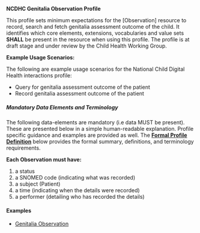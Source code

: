 **NCDHC Genitalia Observation Profile**

This profile sets minimum expectations for the [Observation] resource to record, search and fetch genitalia assessment outcome of the child. It identifies which core elements, extensions, vocabularies and value sets **SHALL** be present in the resource when using this profile. The profile is at draft stage and under review by the Child Health Working Group. 

**Example Usage Scenarios:**

The following are example usage scenarios for the National Child Digital Health interactions
profile:

-   Query for genitalia assessment outcome of the patient
-   Record genitalia assessment outcome of the patient

##### Mandatory Data Elements and Terminology


The following data-elements are mandatory (i.e data MUST be present). These are presented below in a simple human-readable explanation. Profile specific guidance and examples are provided as well.  The [**Formal Profile Definition**](#profile) below provides the  formal summary, definitions, and  terminology requirements.  

**Each Observation must have:**

1.  a status  
1.  a SNOMED code (indicating what was recorded)
1.  a subject (Patient)
1.  a time (indicating when the details were recorded)
1.	a performer (detailing who has recorded the details)






#### Examples

- [Genitalia Observation](ncdhc-observation-genitalia-normal-example.html)